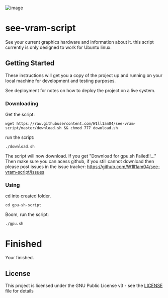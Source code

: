 ![image](https://i.imgur.com/cPpKsoF.png)

# see-vram-script

See your current graphics hardware and information about it.
this script currently is only designed to work for Ubuntu linux.

## Getting Started

These instructions will get you a copy of the project up and running on your local machine for development and testing purposes.

See deployment for notes on how to deploy the project on a live system.


### Downloading
Get the script:
```
wget https://raw.githubusercontent.com/W1ll1am04/see-vram-script/master/download.sh && chmod 777 download.sh
```

run the script:

```
./download.sh
```

The script will now download.
If you get "Download for gpu.sh Failed!!..."
Then make sure you can acess github, if you still cannot download then please post issues in the issue tracker:
https://github.com/W1ll1am04/see-vram-script/issues


### Using

cd into created folder.

```
cd gpu-sh-script
```

Boom, run the script:
```
./gpu.sh
```

# Finished
Your finished.

## License

This project is licensed under the GNU Public License v3 - see the [LICENSE](LICENSE) file for details
